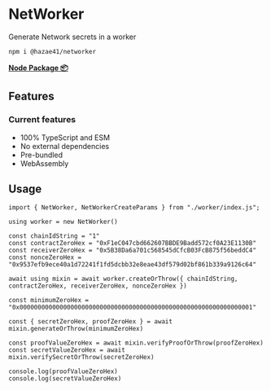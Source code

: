 # NetWorker

Generate Network secrets in a worker

```bash
npm i @hazae41/networker
```

[**Node Package 📦**](https://www.npmjs.com/package/@hazae41/networker)

## Features

### Current features

- 100% TypeScript and ESM
- No external dependencies
- Pre-bundled
- WebAssembly

## Usage

```tsx
import { NetWorker, NetWorkerCreateParams } from "./worker/index.js";

using worker = new NetWorker()

const chainIdString = "1"
const contractZeroHex = "0xF1eC047cbd662607BBDE9Badd572cf0A23E1130B"
const receiverZeroHex = "0x5B38Da6a701c568545dCfcB03FcB875f56beddC4"
const nonceZeroHex = "0x9537efb9ece40a1d72241f1fd5dcbb32e8eae43df579d02bf861b339a9126c64"

await using mixin = await worker.createOrThrow({ chainIdString, contractZeroHex, receiverZeroHex, nonceZeroHex })

const minimumZeroHex = "0x0000000000000000000000000000000000000000000000000000000000000001"

const { secretZeroHex, proofZeroHex } = await mixin.generateOrThrow(minimumZeroHex)

const proofValueZeroHex = await mixin.verifyProofOrThrow(proofZeroHex)
const secretValueZeroHex = await mixin.verifySecretOrThrow(secretZeroHex)

console.log(proofValueZeroHex)
console.log(secretValueZeroHex)
```
